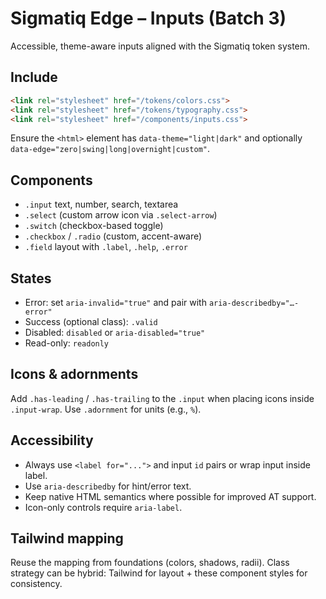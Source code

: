 # Sigmatiq Edge – Inputs (Batch 3)

Accessible, theme-aware inputs aligned with the Sigmatiq token system.

## Include
```html
<link rel="stylesheet" href="/tokens/colors.css">
<link rel="stylesheet" href="/tokens/typography.css">
<link rel="stylesheet" href="/components/inputs.css">
```

Ensure the `<html>` element has `data-theme="light|dark"` and optionally `data-edge="zero|swing|long|overnight|custom"`.

## Components
- `.input` text, number, search, textarea
- `.select` (custom arrow icon via `.select-arrow`)
- `.switch` (checkbox-based toggle)
- `.checkbox` / `.radio` (custom, accent-aware)
- `.field` layout with `.label`, `.help`, `.error`

## States
- Error: set `aria-invalid="true"` and pair with `aria-describedby="…-error"`
- Success (optional class): `.valid`
- Disabled: `disabled` or `aria-disabled="true"`
- Read-only: `readonly`

## Icons & adornments
Add `.has-leading` / `.has-trailing` to the `.input` when placing icons inside `.input-wrap`. Use `.adornment` for units (e.g., `%`).

## Accessibility
- Always use `<label for="...">` and input `id` pairs or wrap input inside label.
- Use `aria-describedby` for hint/error text.
- Keep native HTML semantics where possible for improved AT support.
- Icon-only controls require `aria-label`.

## Tailwind mapping
Reuse the mapping from foundations (colors, shadows, radii). Class strategy can be hybrid: Tailwind for layout + these component styles for consistency.